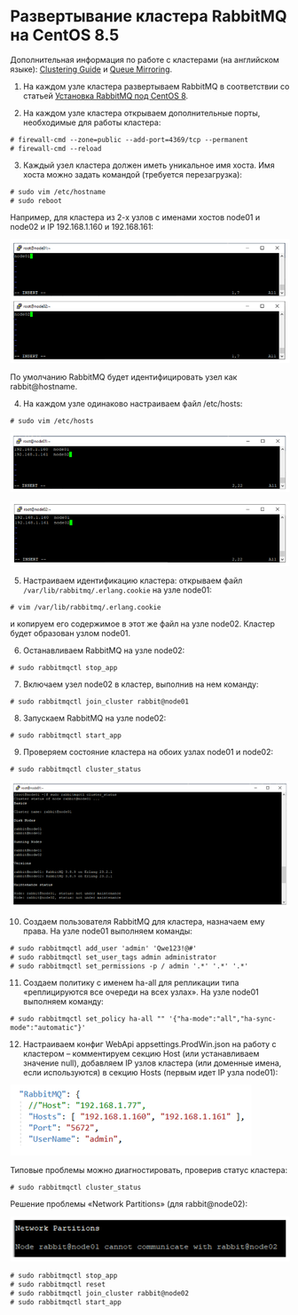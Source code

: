 # Развертывание кластера RabbitMQ на CentOS 8.5  

Дополнительная информация по работе с кластерами (на английском языке): [Clustering Guide](https://www.rabbitmq.com/clustering.html) и [Queue Mirroring](https://www.rabbitmq.com/ha.html).

1. На каждом узле кластера развертываем RabbitMQ в соответствии со статьей [Установка RabbitMQ под CentOS 8](https://docs.primo-rpa.ru/primo-rpa/orchestrator-new/install/linux/centos/rabbitmq-centos).

2. На каждом узле кластера открываем дополнительные порты, необходимые для работы кластера:
```
# firewall-cmd --zone=public --add-port=4369/tcp --permanent
# firewall-cmd --reload
```
3. Каждый узел кластера должен иметь уникальное имя хоста. Имя хоста можно задать командой (требуется перезагрузка):
```
# sudo vim /etc/hostname
# sudo reboot
```
Например, для кластера из 2-х узлов с именами хостов node01 и node02 и IP 192.168.1.160 и 192.168.161:

![](../../../../../orchestrator-new/resources/install/linux/additional-components-linux/HA/rabbit-cluster-1.PNG)

По умолчанию RabbitMQ будет идентифицировать узел как rabbit@hostname.

4. На каждом узле одинаково настраиваем файл /etc/hosts:
```
# sudo vim /etc/hosts
```

![](../../../../../orchestrator-new/resources/install/linux/additional-components-linux/HA/rabbit-cluster-2.PNG)

![](../../../../../orchestrator-new/resources/install/linux/additional-components-linux/HA/rabbit-cluster-3.PNG)

5. Настраиваем идентификацию кластера: открываем файл `/var/lib/rabbitmq/.erlang.cookie` на узле node01:
```
# vim /var/lib/rabbitmq/.erlang.cookie
```
и копируем его содержимое в этот же файл на узле node02. Кластер будет образован узлом node01.

6. Останавливаем RabbitMQ на узле node02:
```
# sudo rabbitmqctl stop_app
```
7. Включаем узел node02 в кластер, выполнив на нем команду:
```
# sudo rabbitmqctl join_cluster rabbit@node01
```
8. Запускаем RabbitMQ на узле node02:
```
# sudo rabbitmqctl start_app
```
9. Проверяем состояние кластера на обоих узлах node01 и node02:
```
# sudo rabbitmqctl cluster_status
```

![](../../../../../orchestrator-new/resources/install/linux/additional-components-linux/HA/rabbit-cluster-4.PNG)

10. Создаем пользователя RabbitMQ для кластера, назначаем ему права. На узле node01 выполняем команды:
```
# sudo rabbitmqctl add_user 'admin' 'Qwe123!@#'
# sudo rabbitmqctl set_user_tags admin administrator
# sudo rabbitmqctl set_permissions -p / admin '.*' '.*' '.*'
```
11. Создаем политику с именем ha-all для репликации типа «реплицируются все очереди на всех узлах». На узле node01 выполняем команду:
```
# sudo rabbitmqctl set_policy ha-all "" '{"ha-mode":"all","ha-sync-mode":"automatic"}'
```
12.	Настраиваем конфиг WebApi appsettings.ProdWin.json на работу с кластером – комментируем секцию Host (или устанавливаем значение null), добавляем IP узлов кластера (или доменные имена, если используются) в секцию Hosts (первым идет IP узла node01):

![](../../../../../orchestrator-new/resources/install/linux/additional-components-linux/HA/rabbit-cluster-5.PNG)

Типовые проблемы можно диагностировать, проверив статус кластера: 
```
# sudo rabbitmqctl cluster_status
```
Решение проблемы «Network Partitions» (для rabbit@node02):

![](../../../../../orchestrator-new/resources/install/linux/additional-components-linux/HA/rabbit-cluster-6.PNG)

```
# sudo rabbitmqctl stop_app
# sudo rabbitmqctl reset
# sudo rabbitmqctl join_cluster rabbit@node02
# sudo rabbitmqctl start_app
```
